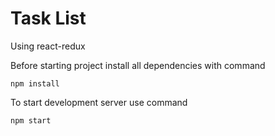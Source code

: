 # Task List 
Using react-redux

Before starting project install all dependencies with command
```
npm install
```

To start development server use command
```
npm start
```